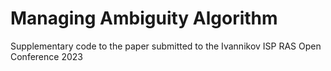 # Managing Ambiguity Algorithm
Supplementary code to the paper submitted to the Ivannikov ISP RAS Open Conference 2023
